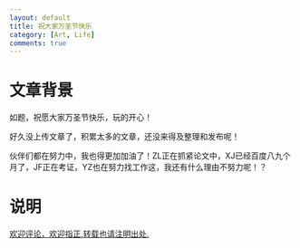 ```yaml
---
layout: default
title: 祝大家万圣节快乐
category: [Art, Life]
comments: true
---
```



# 文章背景
如题，祝愿大家万圣节快乐，玩的开心！






好久没上传文章了，积累太多的文章，还没来得及整理和发布呢！

伙伴们都在努力中，我也得更加加油了！ZL正在抓紧论文中，XJ已经百度八九个月了，JF正在考证，YZ也在努力找工作这，我还有什么理由不努力呢！？













# 说明


[欢迎评论，欢迎指正,转载也请注明出处.](https://wangkun19930608.github.io/art/life/2019/10/31/happy-halloween/)





